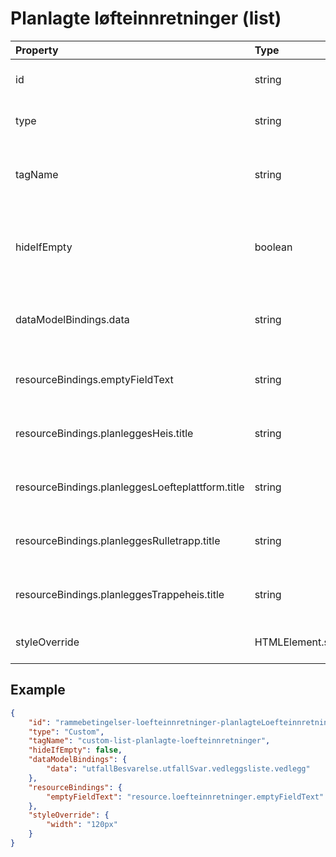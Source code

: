 # Planlagte løfteinnretninger (list)

| Property                                         | Type              | Description                                                                                                                        | Default value                                                                  |
| :----------------------------------------------- | :---------------- | :--------------------------------------------------------------------------------------------------------------------------------- | :----------------------------------------------------------------------------- |
| id                                               | string            | The unique identifier for the custom field.                                                                                        |                                                                                |
| type                                             | string            | The type of the custom field, which is "Custom".                                                                                   |                                                                                |
| tagName                                          | string            | The tag name for the custom field, which is "custom-list-planlagte-loefteinnretninger".                                            |                                                                                |
| hideIfEmpty                                      | boolean           | Determines whether the element should be hidden when it contains no content.                                                       | false                                                                          |
| dataModelBindings.data                           | string            | Reference to an array in the data model containing [Loefteinnretninger](../../classes/data-classes/Loefteinnretninger.js) objects. |                                                                                |
| resourceBindings.emptyFieldText                  | string            | The resource binding for the text to display when the field is empty.                                                              |                                                                                |
| resourceBindings.planleggesHeis.title            | string            | The resource binding for the title of the planned elevator field.                                                                  | "resource.rammebetingelser.loefteinnretninger.planleggesHeis.title"            |
| resourceBindings.planleggesLoefteplattform.title | string            | The resource binding for the title of the planned lift platform field.                                                             | "resource.rammebetingelser.loefteinnretninger.planleggesLoefteplattform.title" |
| resourceBindings.planleggesRulletrapp.title      | string            | The resource binding for the title of the planned escalator field.                                                                 | "resource.rammebetingelser.loefteinnretninger.planleggesRulletrapp.title"      |
| resourceBindings.planleggesTrappeheis.title      | string            | The resource binding for the title of the planned stairlift field.                                                                 | "resource.rammebetingelser.loefteinnretninger.planleggesTrappeheis.title"      |
| styleOverride                                    | HTMLElement.style | The style override for the custom field.                                                                                           |                                                                                |

## Example

```json
{
    "id": "rammebetingelser-loefteinnretninger-planlagteLoefteinnretninger",
    "type": "Custom",
    "tagName": "custom-list-planlagte-loefteinnretninger",
    "hideIfEmpty": false,
    "dataModelBindings": {
        "data": "utfallBesvarelse.utfallSvar.vedleggsliste.vedlegg"
    },
    "resourceBindings": {
        "emptyFieldText": "resource.loefteinnretninger.emptyFieldText"
    },
    "styleOverride": {
        "width": "120px"
    }
}
```
